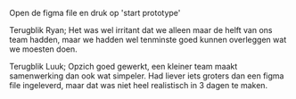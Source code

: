 Open de figma file en druk op 'start prototype'

Terugblik Ryan;
Het was wel irritant dat we alleen maar de helft van ons team hadden, maar we hadden wel tenminste goed kunnen overleggen wat we moesten doen.

Terugblik Luuk;
Opzich goed gewerkt, een kleiner team maakt samenwerking dan ook wat simpeler. Had liever iets groters dan een figma file ingeleverd, maar dat was niet heel realistisch in 3 dagen te maken.

